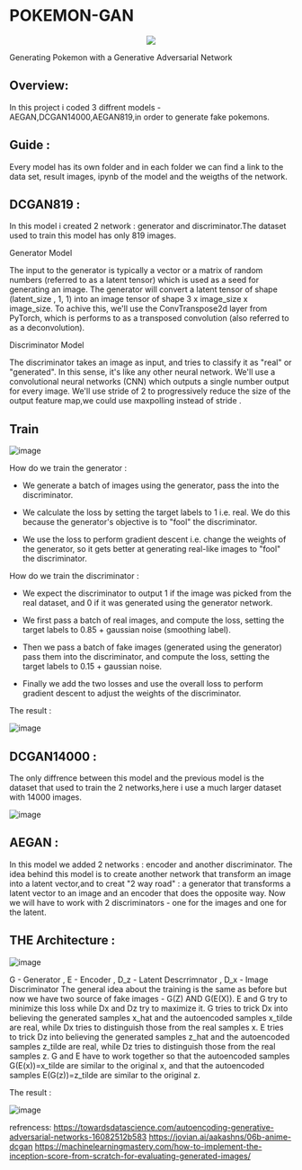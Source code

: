 # POKEMON-GAN
<p align="center">
<img align="mid" src="https://raw.githubusercontent.com/naorJR/POKEMON-GAN/main/Images/International_Pokémon_logo.svg.webp"></a>
</p>
Generating Pokemon with a Generative Adversarial Network

## Overview:
In this project i coded 3 diffrent models - AEGAN,DCGAN14000,AEGAN819,in order to generate fake pokemons.

## Guide :
Every model has its own folder and in each folder we can find a link to the data set, result images, ipynb of the model and 
the weigths of the network.

## DCGAN819 :

In this model i created 2 network : generator and discriminator.The dataset used to train this model has only 819 images.

Generator Model

The input to the generator is typically a vector or a matrix of random numbers (referred to as a latent tensor) which is used as a seed for generating an image. The generator will convert a latent tensor of shape (latent_size , 1, 1) into an image tensor of shape 3 x image_size x image_size. To achive this, we'll use the ConvTranspose2d layer from PyTorch, which is performs to as a transposed convolution (also referred to as a deconvolution).

Discriminator Model

The discriminator takes an image as input, and tries to classify it as "real" or "generated". In this sense, it's like any other neural network. We'll use a convolutional neural networks (CNN) which outputs a single number output for every image. We'll use stride of 2 to progressively reduce the size of the output feature map,we could use maxpolling instead of stride .

## Train 
![image](https://user-images.githubusercontent.com/93729949/173016809-6dd18aff-656a-403b-8eec-27ec6cfcad5e.png)

How do we train the generator :

- We generate a batch of images using the generator, pass the into the discriminator.

- We calculate the loss by setting the target labels to 1 i.e. real. We do this because the generator's objective is to "fool" the discriminator.

- We use the loss to perform gradient descent i.e. change the weights of the generator, so it gets better at generating real-like images to "fool" the discriminator.

How do we train the discriminator :

- We expect the discriminator to output 1 if the image was picked from the real dataset, and 0 if it was generated using the generator network.

- We first pass a batch of real images, and compute the loss, setting the target labels to 0.85 + gaussian noise (smoothing label).

- Then we pass a batch of fake images (generated using the generator) pass them into the discriminator, and compute the loss, setting the target labels to 0.15 + gaussian noise.

- Finally we add the two losses and use the overall loss to perform gradient descent to adjust the weights of the discriminator.

The result :

![image](https://user-images.githubusercontent.com/93729949/173014816-bb673177-6c04-422e-a357-3d069d5967a6.png)

## DCGAN14000 :

The only diffrence between this model and the previous model is the dataset that used to train the 2 networks,here i use a much larger dataset with 14000 images.

![image](https://user-images.githubusercontent.com/93729949/173015100-ec6df66b-2d8a-47da-8a78-cff3df6bbc2e.png)

## AEGAN :
In this model we added 2 networks : encoder and another discriminator.
The idea behind this model is to create another network that transform an image into a latent vector,and to creat "2 way  road" : a generator that transforms a latent vector to an image and an encoder that does the opposite way.
Now we will have to work with 2 discriminators - one for the images and one for the latent.

## THE Architecture :

![image](https://user-images.githubusercontent.com/93729949/173030977-b89d9437-8fdb-4cd2-9137-c2f75231e52b.png)

G - Generator , E - Encoder , D_z - Latent Descrrimnator , D_x - Image Discriminator
The general idea about the training is the same as before but now we  have two source of fake images - G(Z) AND G(E(X)).
E and G try to minimize this loss while Dx and Dz try to maximize it. G tries to trick Dx into believing the generated samples x_hat and the autoencoded samples x_tilde are real, while Dx tries to distinguish those from the real samples x. E tries to trick Dz into believing the generated samples z_hat and the autoencoded samples z_tilde are real, while Dz tries to distinguish those from the real samples z. G and E have to work together so that the autoencoded samples G(E(x))=x_tilde are similar to the original x, and that the autoencoded samples E(G(z))=z_tilde are similar to the original z.




The result :


![image](https://user-images.githubusercontent.com/93729949/173015031-af71119e-97c7-42bc-8305-02c26cf16a6f.png)

refrencess:
https://towardsdatascience.com/autoencoding-generative-adversarial-networks-16082512b583
https://jovian.ai/aakashns/06b-anime-dcgan
https://machinelearningmastery.com/how-to-implement-the-inception-score-from-scratch-for-evaluating-generated-images/

